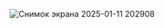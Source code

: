 ![Снимок экрана 2025-01-11 202908](https://github.com/user-attachments/assets/02950fe8-edc3-4efa-a8ca-0363fd0f82e2)
